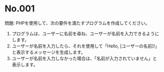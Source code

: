 # No.001

問題: PHPを使用して、次の要件を満たすプログラムを作成してください。

1. プログラムは、ユーザーに名前を尋ね、ユーザーが名前を入力できるようにします。
1. ユーザーが名前を入力したら、それを使用して「Hello, [ユーザーの名前]!」と表示するメッセージを生成します。
1. ユーザーが名前を入力しなかった場合は、「名前が入力されていません」と表示します。
